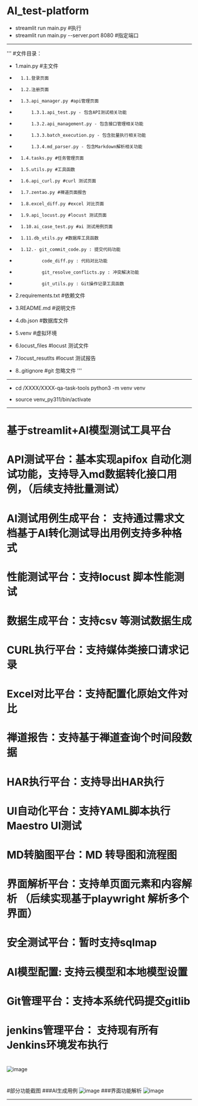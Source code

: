 # AI_test-platform

- streamlit run main.py  #执行
- streamlit run main.py --server.port 8080  #指定端口

_____________
'''
#文件目录：
 -   1.main.py #主文件
 -       1.1.登录页面
 -       1.2.注册页面
 -       1.3.api_manager.py #api管理页面
 -           1.3.1.api_test.py - 包含API测试相关功能
 -           1.3.2.api_management.py - 包含接口管理相关功能
 -           1.3.3.batch_execution.py - 包含批量执行相关功能
 -           1.3.4.md_parser.py - 包含Markdown解析相关功能
 -       1.4.tasks.py #任务管理页面
 -       1.5.utils.py #工具函数
 -       1.6.api_curl.py #curl 测试页面
 -       1.7.zentao.py #禅道页面报告
 -       1.8.excel_diff.py #excel 对比页面
 -       1.9.api_locust.py #locust 测试页面
 -       1.10.ai_case_test.py #ai 测试用例页面
 -       1.11.db_utils.py #数据库工具函数
 -       1.12.- git_commit_code.py : 提交代码功能
 -               code_diff.py : 代码对比功能
 -               git_resolve_conflicts.py : 冲突解决功能
 -               git_utils.py : Git操作记录工具函数
 -   2.requirements.txt #依赖文件
 -   3.README.md #说明文件
 -   4.db.json #数据库文件
 -   5.venv #虚拟环境
 -   6.locust_files #locust 测试文件
 -   7.locust_resutlts #locust 测试报告
 
 -   8..gitignore #git 忽略文件
'''
_____________


- cd /XXXX/XXXX-qa-task-tools
python3 -m venv venv

- source venv_py311/bin/activate

___________________________
# 基于streamlit+AI模型测试工具平台
# API测试平台：基本实现apifox 自动化测试功能，支持导入md数据转化接口用例，（后续支持批量测试）
# AI测试用例生成平台：  支持通过需求文档基于AI转化测试导出用例支持多种格式 
# 性能测试平台：支持locust 脚本性能测试
# 数据生成平台：支持csv 等测试数据生成
# CURL执行平台：支持媒体类接口请求记录
# Excel对比平台：支持配置化原始文件对比
# 禅道报告：支持基于禅道查询个时间段数据
# HAR执行平台：支持导出HAR执行 
# UI自动化平台：支持YAML脚本执行Maestro UI测试
# MD转脑图平台：MD  转导图和流程图
# 界面解析平台：支持单页面元素和内容解析   （后续实现基于playwright 解析多个界面）
# 安全测试平台：暂时支持sqlmap
# Al模型配置: 支持云模型和本地模型设置
# Git管理平台：支持本系统代码提交gitlib
# jenkins管理平台： 支持现有所有Jenkins环境发布执行
#
![image](https://github.com/user-attachments/assets/37daf30b-e3ca-46b6-916b-37d1efcb22c9)

#
#部分功能截图
###AI生成用例
![image](https://github.com/user-attachments/assets/3b2c2233-2dca-4ac2-a4d4-d5ae28d6aa21)
###界面功能解析
![image](https://github.com/user-attachments/assets/dd5f8e24-2932-4a53-aca1-b61583123cc1)

___________________________
